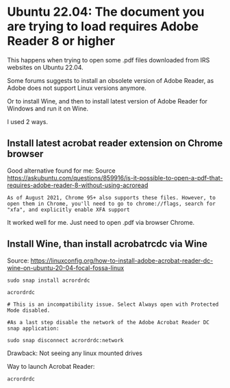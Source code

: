 # Ubuntu 22.04: The document you are trying to load requires Adobe Reader 8 or higher

This happens when trying to open some .pdf files downloaded from IRS websites on Ubuntu 22.04.

Some forums suggests to install an obsolete version of Adobe Reader, as Adobe does not support Linux versions anymore.

Or to install Wine, and then to install latest version of Adobe Reader for Windows and run it on Wine.

I used 2 ways.

## Install latest acrobat reader extension on Chrome browser

Good alternative found for me: Source https://askubuntu.com/questions/859916/is-it-possible-to-open-a-pdf-that-requires-adobe-reader-8-without-using-acroread

```
As of August 2021, Chrome 95+ also supports these files. However, to open them in Chrome, you'll need to go to chrome://flags, search for "xfa", and explicitly enable XFA support
```
It worked well for me. Just need to open .pdf via browser Chrome.

## Install Wine, than install acrobatrcdc via Wine

Source: https://linuxconfig.org/how-to-install-adobe-acrobat-reader-dc-wine-on-ubuntu-20-04-focal-fossa-linux

```
sudo snap install acrordrdc

acrordrdc

# This is an incompatibility issue. Select Always open with Protected Mode disabled.

#As a last step disable the network of the Adobe Acrobat Reader DC snap application:

sudo snap disconnect acrordrdc:network
```

Drawback: Not seeing any linux mounted drives

Way to launch Acrobat Reader:
```
acrordrdc
```
